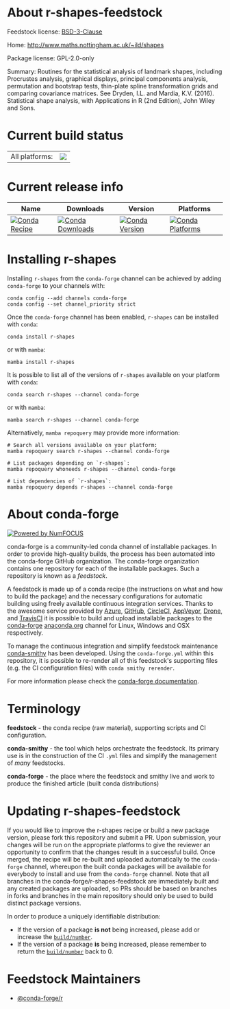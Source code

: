 About r-shapes-feedstock
========================

Feedstock license: [BSD-3-Clause](https://github.com/conda-forge/r-shapes-feedstock/blob/main/LICENSE.txt)

Home: http://www.maths.nottingham.ac.uk/~ild/shapes

Package license: GPL-2.0-only

Summary: Routines for the statistical analysis of landmark shapes, including Procrustes analysis, graphical displays, principal components analysis, permutation and bootstrap tests, thin-plate spline transformation grids and comparing covariance matrices. See Dryden, I.L. and Mardia, K.V. (2016). Statistical shape analysis, with Applications in R (2nd Edition), John Wiley and Sons.

Current build status
====================


<table><tr><td>All platforms:</td>
    <td>
      <a href="https://dev.azure.com/conda-forge/feedstock-builds/_build/latest?definitionId=14724&branchName=main">
        <img src="https://dev.azure.com/conda-forge/feedstock-builds/_apis/build/status/r-shapes-feedstock?branchName=main">
      </a>
    </td>
  </tr>
</table>

Current release info
====================

| Name | Downloads | Version | Platforms |
| --- | --- | --- | --- |
| [![Conda Recipe](https://img.shields.io/badge/recipe-r--shapes-green.svg)](https://anaconda.org/conda-forge/r-shapes) | [![Conda Downloads](https://img.shields.io/conda/dn/conda-forge/r-shapes.svg)](https://anaconda.org/conda-forge/r-shapes) | [![Conda Version](https://img.shields.io/conda/vn/conda-forge/r-shapes.svg)](https://anaconda.org/conda-forge/r-shapes) | [![Conda Platforms](https://img.shields.io/conda/pn/conda-forge/r-shapes.svg)](https://anaconda.org/conda-forge/r-shapes) |

Installing r-shapes
===================

Installing `r-shapes` from the `conda-forge` channel can be achieved by adding `conda-forge` to your channels with:

```
conda config --add channels conda-forge
conda config --set channel_priority strict
```

Once the `conda-forge` channel has been enabled, `r-shapes` can be installed with `conda`:

```
conda install r-shapes
```

or with `mamba`:

```
mamba install r-shapes
```

It is possible to list all of the versions of `r-shapes` available on your platform with `conda`:

```
conda search r-shapes --channel conda-forge
```

or with `mamba`:

```
mamba search r-shapes --channel conda-forge
```

Alternatively, `mamba repoquery` may provide more information:

```
# Search all versions available on your platform:
mamba repoquery search r-shapes --channel conda-forge

# List packages depending on `r-shapes`:
mamba repoquery whoneeds r-shapes --channel conda-forge

# List dependencies of `r-shapes`:
mamba repoquery depends r-shapes --channel conda-forge
```


About conda-forge
=================

[![Powered by
NumFOCUS](https://img.shields.io/badge/powered%20by-NumFOCUS-orange.svg?style=flat&colorA=E1523D&colorB=007D8A)](https://numfocus.org)

conda-forge is a community-led conda channel of installable packages.
In order to provide high-quality builds, the process has been automated into the
conda-forge GitHub organization. The conda-forge organization contains one repository
for each of the installable packages. Such a repository is known as a *feedstock*.

A feedstock is made up of a conda recipe (the instructions on what and how to build
the package) and the necessary configurations for automatic building using freely
available continuous integration services. Thanks to the awesome service provided by
[Azure](https://azure.microsoft.com/en-us/services/devops/), [GitHub](https://github.com/),
[CircleCI](https://circleci.com/), [AppVeyor](https://www.appveyor.com/),
[Drone](https://cloud.drone.io/welcome), and [TravisCI](https://travis-ci.com/)
it is possible to build and upload installable packages to the
[conda-forge](https://anaconda.org/conda-forge) [anaconda.org](https://anaconda.org/)
channel for Linux, Windows and OSX respectively.

To manage the continuous integration and simplify feedstock maintenance
[conda-smithy](https://github.com/conda-forge/conda-smithy) has been developed.
Using the ``conda-forge.yml`` within this repository, it is possible to re-render all of
this feedstock's supporting files (e.g. the CI configuration files) with ``conda smithy rerender``.

For more information please check the [conda-forge documentation](https://conda-forge.org/docs/).

Terminology
===========

**feedstock** - the conda recipe (raw material), supporting scripts and CI configuration.

**conda-smithy** - the tool which helps orchestrate the feedstock.
                   Its primary use is in the construction of the CI ``.yml`` files
                   and simplify the management of *many* feedstocks.

**conda-forge** - the place where the feedstock and smithy live and work to
                  produce the finished article (built conda distributions)


Updating r-shapes-feedstock
===========================

If you would like to improve the r-shapes recipe or build a new
package version, please fork this repository and submit a PR. Upon submission,
your changes will be run on the appropriate platforms to give the reviewer an
opportunity to confirm that the changes result in a successful build. Once
merged, the recipe will be re-built and uploaded automatically to the
`conda-forge` channel, whereupon the built conda packages will be available for
everybody to install and use from the `conda-forge` channel.
Note that all branches in the conda-forge/r-shapes-feedstock are
immediately built and any created packages are uploaded, so PRs should be based
on branches in forks and branches in the main repository should only be used to
build distinct package versions.

In order to produce a uniquely identifiable distribution:
 * If the version of a package **is not** being increased, please add or increase
   the [``build/number``](https://docs.conda.io/projects/conda-build/en/latest/resources/define-metadata.html#build-number-and-string).
 * If the version of a package **is** being increased, please remember to return
   the [``build/number``](https://docs.conda.io/projects/conda-build/en/latest/resources/define-metadata.html#build-number-and-string)
   back to 0.

Feedstock Maintainers
=====================

* [@conda-forge/r](https://github.com/orgs/conda-forge/teams/r/)

